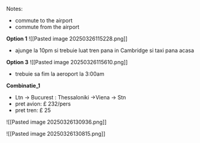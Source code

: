 Notes:
- commute to the airport
- commute from the airport

**Option 1**
![[Pasted image 20250326115228.png]]
- ajunge la 10pm si trebuie luat tren pana in Cambridge si taxi pana acasa


**Option 3**
![[Pasted image 20250326115610.png]]  
- trebuie sa fim la aeroport la 3:00am



**Combinatie_1**
- Ltn -> Bucurest : Thessaloniki ->Viena -> Stn
- pret avion: £ 232/pers
- pret tren: £ 25

![[Pasted image 20250326130936.png]]

![[Pasted image 20250326130815.png]]